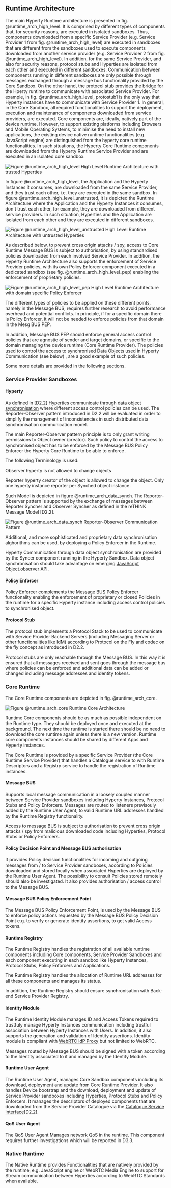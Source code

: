 ## Runtime Architecture

The main Hyperty Runtime architecture is presented in fig. @runtime_arch_high_level. It is comprised by different types of components that, for security reasons, are executed in isolated sandboxes. Thus, components downloaded from a specific Service Provider (e.g. Service Provider 1 from fig. @runtime_arch_high_level) are executed in sandboxes that are different from the sandboxes used to execute components downloaded from another service provider (e.g. Service Provider 2 from fig. @runtime_arch_high_level). In addition, for the same Service Provider, and also for security reasons, protocol stubs and Hyperties are isolated from each other and executed in different sandboxes. Communication between components running in different sandboxes are only possible through messages exchanged through a message bus functionality provided by the Core Sandbox. On the other hand, the protocol stub provides the bridge for the Hperty runtime to communicate with associated Service Provider. For example, in fig. @runtime_arch_high_level, protostub1 is the only way that Hyperty instances have to communicate with Service Provider 1. In general, in the Core Sandbox, all required functionalities to support the deployment, execution and maintenance of components downloaded from service providers, are executed. Core components are, ideally, natively part of the device runtime. However, to support existing platforms including Browsers and Mobile Operating Systems, to minimise the need to install new applications, the existing device native runtime functionalities (e.g. JavaScript engine) are distinguished from the hyperty core runtime functionalities. In such situations, the Hyperty Core Runtime components are downloaded from the Hyperty Runtime Service Provider and are executed in an isolated core sandbox.

![Figure @runtime_arch_high_level High Level Runtime Architecture with trusted Hyperties](Runtime_Architecture_high_level.png)

In figure @runtime_arch_high_level, the Application and the Hyperty Instances it  consumes, are downloaded from the same Service Provider, and they trust each other, i.e. they are executed in the same sandbox. In figure @runtime_arch_high_level_unstrusted, it is depicted the Runtime Architecture where the Application and the Hyperty Instances it consumes, don't trust each other, for example, they are downloaded from different service providers. In such situation, Hyperties and the Application are isolated from each other and they are executed in different sandboxes.

![Figure @runtime_arch_high_level_unstrusted High Level Runtime Architecture with untrusted Hyperties](Runtime_Architecture_high_level_unstrusted.png)

As described below, to prevent cross origin attacks / spy, access to Core Runtime Message BUS is subject to authorisation, by using standardised policies downloaded from each involved Service Provider. In addition, the Hyperty Runtime Architecture also supports the enforcement of Service Provider policies,  with its own Policy Enforcer component executed in a dedicated sandbox (see fig. @runtime_arch_high_level_pep) enabling the enforcement of proprietary policies.

![Figure @runtime_arch_high_level_pep High Level Runtime Architecture with domain specific Policy Enforcer](Runtime_Architecture_high_level_pep.png)

 The different types of policies to be applied on these different points, namely in the Message BUS, requires further research to avoid performance overhead and potential conflicts. In principle, if for a specific domain there is Policy Enforcer, it will not be needed to enforce policies from that domain in the Mesg BUS PEP.

 In addition, Message BUS PEP should enforce general access control policies that are agnostic of sender and target domains, or specific to the domain managing the device runtime (Core Runtime Provider). The policies used to control the access to synchronised Data Objects used in Hyperty Communication (see below) , are a good example of such policies.


Some more details are provided in the following sections.

### Service Provider Sandboxes

#### Hyperty

As defined in [D2.2] Hyperties communicate through [data object synchronisation](https://github.com/reTHINK-project/architecture/blob/master/docs/datamodel/data-synch/readme.md) where different access control policies can be used. The Reporter-Observer pattern introduced in D2.2  will be evaluated in order to simplify the management of inconsistencies in such distributed data synchronisation communication model.

The main Reporter-Observer pattern principle is to only grant writing permissions to Object owner (creator). Such policy to control the access to synchronised object has to be enforced by the Message BUS Policy Enforcer the Hyperty Core Runtime to be able to enforce .

The following Terminology is used:

Observer hyperty is not allowed to change objects

Reporter hyperty creator of the object is allowed to change the object. Only one hyperty instance reporter per Synched object instance.

Such Model is depicted in figure  @runtime_arch_data_synch. The Reporter-Observer pattern is supported by the exchange of messages between Reporter Syncher and Observer Syncher as defined in the reTHINK Message Model [D2.2].

![Figure @runtime_arch_data_synch Reporter-Observer Communication Pattern](reporter-observer-pattern.png)

Additional, and more sophisticated and proprietary data synchronisation alghorithms can be used, by deploying a Policy Enforcer in the Runtime.

Hyperty Communication through data object synchronisation are provided by the Syncer component running in the Hyperty Sandbox. Data object synchronisation should take advantage on emerging [JavaScript Object.observer API](http://www.html5rocks.com/en/tutorials/es7/observe/).

#### Policy Enforcer

Policy Enforcer complements the Message BUS Policy Enforcer functionality enabling the enforcement of proprietary or closed Policies in the runtime for a specific Hyperty instance including access control policies to synchronised object.

#### Protocol Stub

The protocol stub implements a Protocol Stack to be used to communicate with Service Provider Backend Servers (including Messaging Server or other functionalities like IdM) according to Protocol on the Fly and codec on the fly concept as introduced in D2.2.

Protocol stubs are only reachable through the Message BUS. In this way it is ensured that all messages received and sent goes through the message bus where policies can be enforced and additional data can be added or changed including message addresses and identity tokens.


### Core Runtime

The Core Runtime components are depicted in fig. @runtime_arch_core.

![Figure @runtime_arch_core Runtime Core Architecture](Core_Runtime.png)

Runtime Core components should be as much as possible independent on the Runtime type. 
They should be deployed once and executed at the background. The next time the runtime is started there should be no need to download the core runtime again unless there is a new version. Runtime core components instances should be shared by different Apps and Hyperty instances. 

The Core Runtime is provided by a specific Service Provider (the Core Runtime Service Provider) that handles a Catalogue service to with Runtime Descriptors and a Registry service to handle the registration of Runtime instances.

#### Message BUS

Supports local message communication in a loosely coupled manner between Service Provider sandboxes including Hyperty Instances, Protocol Stubs and Policy Enforcers. Messages are routed to listeners previsouly added by the Runtime User Agent, to valid Runtime URL addresses handled by the Runtime Registry functionality.

Access to message BUS is subject to authorisation to prevent cross origin attacks / spy from malicious downloaded code including Hyperties, Protocol Stubs or Policy Enforcers.

#### Policy Decision Point and Message BUS authorisation

It provides Policy decision functionalities for incoming and outgoing messages from / to Service Provider sandboxes, according to Policies downloaded and stored locally when associated Hyperties are deployed by the Runtime User Agent. The possibility to consult Policies stored remotely should also be investigated. It also provides authorisation / access control to the Message BUS.

#### Message BUS Policy Enforcement Point

The Message BUS Policy Enforcement Point, is used by the Message BUS to enforce policy actions requested by the Message BUS Policy Decision Point e.g. to verify or generate identity assertions, to get valid Access tokens.

#### Runtime Registry

The Runtime Registry handles the registration of all available runtime components including Core components, Service Provider Sandboxes and each component executing in each sandbox like Hyperty Instances, Protocol Stubs, Policy Enforcers and Applications.

The Runtime Registry handles the allocation of Runtime URL addresses for all these components and manages its status.

In addition, the Runtime Registry should ensure synchronisation with Back-end Service Provider Registry.

#### Identity Module

The Runtime Identity Module manages ID and Access Tokens required to trustfuly manage Hyperty Instances communication including trustful association between Hyperty Instances with Users. In addition, it also supports the generation and validation of Identity assertions. Identity module is compliant with [WebRTC IdP Proxy](http://w3c.github.io/WebRTC-pc/#identity) but not limited to WebRTC.

Messages routed by Message BUS should be signed with a token according to the Identity associated to it and managed by the Identity Module. 


#### Runtime User Agent

The Runtime User Agent, manages Core Sandbox components including its download, deployment and update from Core Runtime Provider. It also handles Device bootstrap and the download, deployment and update of Service Provider sandboxes including Hyperties, Protocol Stubs and Policy Enforcers. It manages the descriptors of deployed components that are downloaded from the Service Provider Catalogue via the [Catalogue Service interface](https://github.com/reTHINK-project/architecture/blob/master/docs/interface-design/Interface-Design.md#73-catalogue-interface)[D2.2].

#### QoS User Agent

The QoS User Agent Manages network QoS in the runtime. 
This component requires further investigations which will be reported in D3.3.

### Native Runtime

The Native Runtime provides Functionalities that are natively provided by the runtime, e.g. JavaScript engine or WebRTC Media Engine to support for Stream communication between Hyperties according to WebRTC Standards when available.


